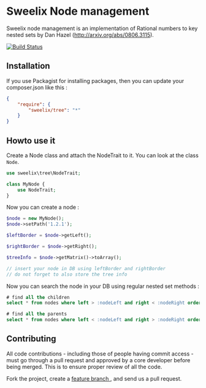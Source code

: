 Sweelix Node management
=======================

Sweelix node management is an implementation of Rational numbers to key nested sets
by Dan Hazel (http://arxiv.org/abs/0806.3115).

[![Build Status](https://travis-ci.org/pgaultier/tree.svg?branch=master)](https://travis-ci.org/pgaultier/tree)

Installation
------------

If you use Packagist for installing packages, then you can update your composer.json like this :

``` json
{
    "require": {
        "sweelix/tree": "*"
    }
}
```

Howto use it
------------

Create a Node class and attach the NodeTrait to it. You can look at the class ```Node```.

``` php
use sweelix\tree\NodeTrait;

class MyNode {
    use NodeTrait;
}
```

Now you can create a node :

``` php
$node = new MyNode();
$node->setPath('1.2.1');

$leftBorder = $node->getLeft();

$rightBorder = $node->getRight();

$treeInfo = $node->getMatrix()->toArray();

// insert your node in DB using leftBorder and rightBorder
// do not forget to also store the tree info

```

Now you can search the node in your DB using regular nested set methods :

```sql
# find all the children
select * from nodes where left > :nodeLeft and right < :nodeRight order by nodeLeft;

# find all the parents
select * from nodes where left < :nodeLeft and right > :nodeRight order by nodeRight;

```


Contributing
------------

All code contributions - including those of people having commit access -
must go through a pull request and approved by a core developer before being
merged. This is to ensure proper review of all the code.

Fork the project, create a [feature branch ](http://nvie.com/posts/a-successful-git-branching-model/), and send us a pull request.
